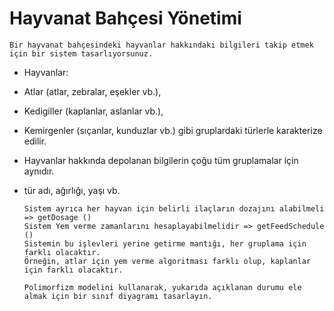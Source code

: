 # Hayvanat Bahçesi Yönetimi

    Bir hayvanat bahçesindeki hayvanlar hakkındaki bilgileri takip etmek için bir sistem tasarlıyorsunuz.

- Hayvanlar:
- Atlar (atlar, zebralar, eşekler vb.),
- Kedigiller (kaplanlar, aslanlar vb.),
- Kemirgenler (sıçanlar, kunduzlar vb.) gibi gruplardaki türlerle karakterize edilir.
- Hayvanlar hakkında depolanan bilgilerin çoğu tüm gruplamalar için aynıdır.
- tür adı, ağırlığı, yaşı vb.

      Sistem ayrıca her hayvan için belirli ilaçların dozajını alabilmeli => getDosage ()
      Sistem Yem verme zamanlarını hesaplayabilmelidir => getFeedSchedule ()
      Sistemin bu işlevleri yerine getirme mantığı, her gruplama için farklı olacaktır. 
      Örneğin, atlar için yem verme algoritması farklı olup, kaplanlar için farklı olacaktır.

      Polimorfizm modelini kullanarak, yukarıda açıklanan durumu ele almak için bir sınıf diyagramı tasarlayın.